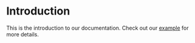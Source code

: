 # Introduction
This is the introduction to our documentation. Check out our [example](example.html) for more details.
